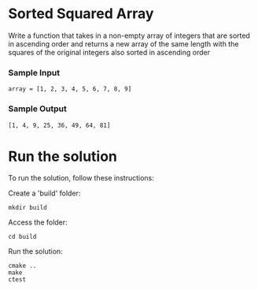 # Sorted Squared Array

Write a function that takes in a non-empty array of integers that are sorted in ascending order and returns a new array of the same length with the squares of the original integers also sorted in ascending order

### Sample Input
```
array = [1, 2, 3, 4, 5, 6, 7, 8, 9]
```

### Sample Output
```
[1, 4, 9, 25, 36, 49, 64, 81]
```

# Run the solution
To run the solution, follow these instructions:

Create a 'build' folder:
```
mkdir build
```

Access the folder:
```
cd build
```

Run the solution:
```
cmake ..
make
ctest
```

